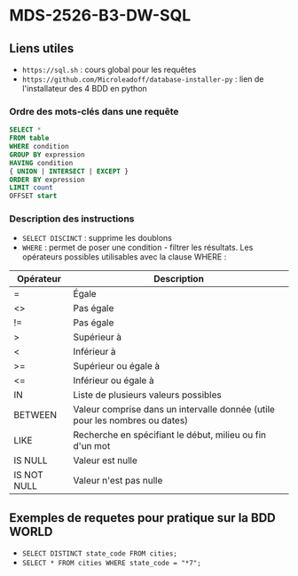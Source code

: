 # MDS-2526-B3-DW-SQL

## Liens utiles

- `https://sql.sh` : cours global pour les requêtes
- `https://github.com/Microleadoff/database-installer-py` : lien de l'installateur des 4 BDD en python

### Ordre des mots-clés dans une requête

```sql
SELECT *
FROM table
WHERE condition
GROUP BY expression
HAVING condition
{ UNION | INTERSECT | EXCEPT }
ORDER BY expression
LIMIT count
OFFSET start
```

### Description des instructions

- `SELECT DISCINCT` : supprime les doublons
- `WHERE` : permet de poser une condition - filtrer les résultats. Les opérateurs possibles utilisables avec la clause WHERE :

| Opérateur  | Description                                                       |
|------------|-------------------------------------------------------------------|
| =          | Égale                                                             |
| <>         | Pas égale                                                         |
| !=         | Pas égale                                                         |
| >          | Supérieur à                                                       |
| <          | Inférieur à                                                       |
| >=         | Supérieur ou égale à                                              |
| <=         | Inférieur ou égale à                                              |
| IN         | Liste de plusieurs valeurs possibles                              |
| BETWEEN    | Valeur comprise dans un intervalle donnée (utile pour les nombres ou dates) |
| LIKE       | Recherche en spécifiant le début, milieu ou fin d'un mot          |
| IS NULL    | Valeur est nulle                                                  |
| IS NOT NULL| Valeur n'est pas nulle                                            |


## Exemples de requetes pour pratique sur la BDD WORLD

- `SELECT DISTINCT state_code FROM cities;`
- `SELECT * FROM cities WHERE state_code = "*7";`